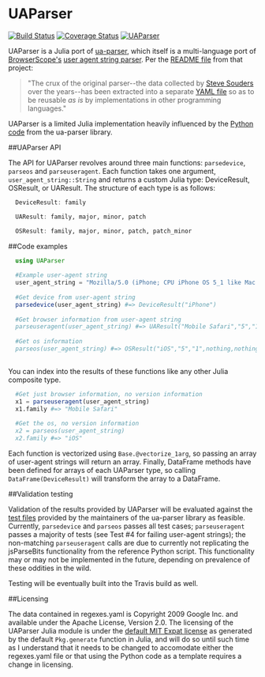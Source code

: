 # UAParser 

[![Build Status](https://travis-ci.org/JuliaWeb/UAParser.jl.svg?branch=master)](https://travis-ci.org/JuliaWeb/UAParser.jl)
[![Coverage Status](https://coveralls.io/repos/JuliaWeb/UAParser.jl/badge.svg)](https://coveralls.io/r/JuliaWeb/UAParser.jl)
[![UAParser](http://pkg.julialang.org/badges/UAParser_release.svg)](http://pkg.julialang.org/?pkg=UAParser&ver=release)

UAParser is a Julia port of [ua-parser](https://github.com/tobie/ua-parser), which itself is a multi-language port of [BrowserScope's](http://www.browserscope.org) [user agent string parser](http://code.google.com/p/ua-parser/). Per the [README file](https://github.com/tobie/ua-parser/blob/master/README.markdown) from that project:

> "The crux of the original parser--the data collected by [Steve Souders](http://stevesouders.com/) over the years--has been extracted into a separate [YAML file](https://github.com/tobie/ua-parser/blob/master/regexes.yaml) so as to be reusable _as is_ by implementations in other programming languages."

UAParser is a limited Julia implementation heavily influenced by the [Python code](https://github.com/tobie/ua-parser/tree/master/py) from the ua-parser library.

##UAParser API

The API for UAParser revolves around three main functions: `parsedevice`, `parseos` and `parseuseragent`. Each function takes one argument, `user_agent_string::String` and returns a custom Julia type: DeviceResult, OSResult, or UAResult. The structure of each type is as follows:

```julia
  DeviceResult: family

  UAResult: family, major, minor, patch

  OSResult: family, major, minor, patch, patch_minor

```

##Code examples

```julia
  using UAParser
  
  #Example user-agent string
  user_agent_string = "Mozilla/5.0 (iPhone; CPU iPhone OS 5_1 like Mac OS X) AppleWebKit/534.46 (KHTML, like Gecko) Version/5.1 Mobile/9B179 Safari/7534.48.3"
  
  #Get device from user-agent string
  parsedevice(user_agent_string) #=> DeviceResult("iPhone")
  
  #Get browser information from user-agent string
  parseuseragent(user_agent_string) #=> UAResult("Mobile Safari","5","1",nothing)
  
  #Get os information
  parseos(user_agent_string) #=> OSResult("iOS","5","1",nothing,nothing)
  
```

You can index into the results of these functions like any other Julia composite type.

```julia
  #Get just browser information, no version information
  x1 = parseuseragent(user_agent_string)
  x1.family #=> "Mobile Safari"
  
  #Get the os, no version information
  x2 = parseos(user_agent_string)
  x2.family #=> "iOS"

```

Each function is vectorized using `Base.@vectorize_1arg`, so passing an array of user-agent strings will return an array. Finally, DataFrame methods have been defined for arrays of each UAParser type, so calling `DataFrame(DeviceResult)` will transform the array to a DataFrame.

##Validation testing

Validation of the results provided by UAParser will be evaluated against the [test files](https://github.com/tobie/ua-parser/tree/master/test_resources) provided by the maintainers of the ua-parser library as feasible. Currently, `parsedevice` and `parseos` passes all test cases; `parseuseragent` passes a majority of tests (see Test #4 for failing user-agent strings); the non-matching `parseuseragent` calls are due to currently not replicating the jsParseBits functionality from the reference Python script. This functionality may or may not be implemented in the future, depending on prevalence of these oddities in the wild.

Testing will be eventually built into the Travis build as well.


##Licensing

The data contained in regexes.yaml is Copyright 2009 Google Inc. and available under the Apache License, Version 2.0. The licensing of the UAParser Julia module is under the [default MIT Expat license](https://github.com/randyzwitch/UAParser.jl/blob/master/LICENSE.md) as generated by the default `Pkg.generate` function in Julia, and will do so until such time as I understand that it needs to be changed to accomodate either the regexes.yaml file or that using the Python code as a template requires a change in licensing.
